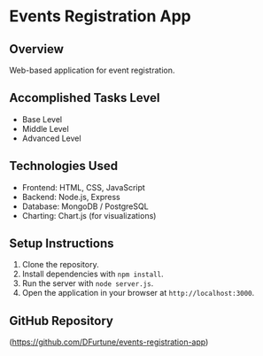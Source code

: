 # Events Registration App

## Overview
Web-based application for event registration.

## Accomplished Tasks Level
- Base Level
- Middle Level
- Advanced Level

## Technologies Used
- Frontend: HTML, CSS, JavaScript
- Backend: Node.js, Express
- Database: MongoDB / PostgreSQL
- Charting: Chart.js (for visualizations)

## Setup Instructions
1. Clone the repository.
2. Install dependencies with `npm install`.
3. Run the server with `node server.js`.
4. Open the application in your browser at `http://localhost:3000`.

## GitHub Repository
(https://github.com/DFurtune/events-registration-app)
